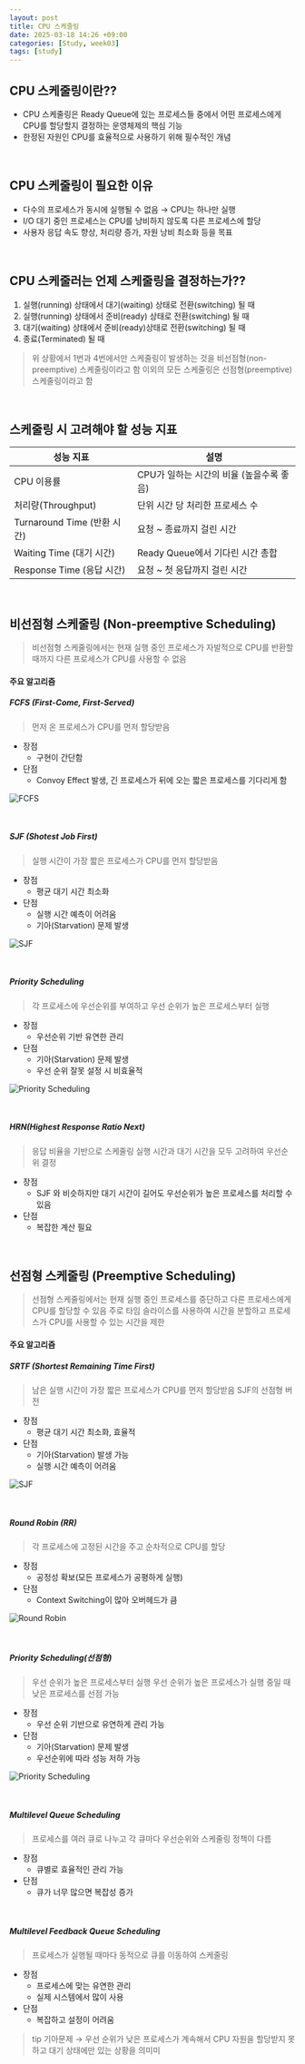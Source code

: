 ```yaml
---
layout: post
title: CPU 스케줄링
date: 2025-03-18 14:26 +09:00
categories: [Study, week03]
tags: [study]     
---
```


## CPU 스케줄링이란??

- CPU 스케줄링은 Ready Queue에 있는 프로세스들 중에서 어떤 프로세스에게 CPU를 할당할지 결정하는 운영체제의 핵심 기능
- 한정된 자원인 CPU를 효율적으로 사용하기 위해 필수적인 개념

<br>

## CPU 스케줄링이 필요한 이유

- 다수의 프로세스가 동시에 실행될 수 없음 → CPU는 하나만 실행
- I/O 대기 중인 프로세스는 CPU를 낭비하지 않도록 다른 프로세스에 할당
- 사용자 응답 속도 향상, 처리량 증가, 자원 낭비 최소화 등을 목표

<br>

## CPU 스케줄러는 언제 스케줄링을 결정하는가??

1. 실행(running) 상태에서 대기(waiting) 상태로 전환(switching) 될 때
2. 실행(running) 상태에서 준비(ready) 상태로 전환(switching) 될 때
3. 대기(waiting) 상태에서 준비(ready)상태로 전환(switching) 될 때
4. 종료(Terminated) 될 때

> 위 상황에서 1번과 4번에서만 스케줄링이 발생하는 것을 비선점형(non-preemptive) 스케줄링이라고 함
> 이외의 모든 스케줄링은 선점형(preemptive) 스케줄링이라고 함

<br>

## 스케줄링 시 고려해야 할 성능 지표

| 성능 지표 | 설명 |
|-|-|
| CPU 이용률 | CPU가 일하는 시간의 비율 (높을수록 좋음) |
| 처리량(Throughput) | 단위 시간 당 처리한 프로세스 수 |
| Turnaround Time (반환 시간) | 요청 ~ 종료까지 걸린 시간 |
| Waiting Time (대기 시간) | Ready Queue에서 기다린 시간 총합 |
| Response Time (응답 시간) | 요청 ~ 첫 응답까지 걸린 시간 |

<br>

## 비선점형 스케줄링 (Non-preemptive Scheduling)

> 비선점형 스케줄링에서는 현재 실행 중인 프로세스가 자발적으로 CPU를 반환할 때까지 다른 프로세스가 CPU를 사용할 수 없음

#### 주요 알고리즘

##### FCFS (First-Come, First-Served)

> 먼저 온 프로세스가 CPU를 먼저 할당받음

- 장점 
  - 구현이 간단함
- 단점 
  - Convoy Effect 발생, 긴 프로세스가 뒤에 오는 짧은 프로세스를 기다리게 함

![FCFS](/assets/img/study/Week03_08.png)

<br>

##### SJF (Shotest Job First)

> 실행 시간이 가장 짧은 프로세스가 CPU를 먼저 할당받음

- 장점
  - 평균 대기 시간 최소화
- 단점
  - 실행 시간 예측이 어려움
  - 기아(Starvation) 문제 발생

![SJF](/assets/img/study/Week03_09.png)

<br>

##### Priority Scheduling

> 각 프로세스에 우선순위를 부여하고 우선 순위가 높은 프로세스부터 실행

- 장점
  - 우선순위 기반 유연한 관리
- 단점
  - 기아(Starvation) 문제 발생
  - 우선 순위 잘못 설정 시 비효율적

![Priority Scheduling](/assets/img/study/Week03_10.png)

<br>

##### HRN(Highest Response Ratio Next)

> 응답 비율을 기반으로 스케줄링
> 실행 시간과 대기 시간을 모두 고려하여 우선순위 결정

- 장점
  - SJF 와 비슷하지만 대기 시간이 길어도 우선순위가 높은 프로세스를 처리할 수 있음
- 단점
  - 복잡한 계산 필요

<br>

## 선점형 스케줄링 (Preemptive Scheduling)

> 선점형 스케줄링에서는 현재 실행 중인 프로세스를 중단하고 다른 프로세스에게 CPU를 할당할 수 있음
> 주로 타임 슬라이스를 사용하여 시간을 분할하고 프로세스가 CPU를 사용할 수 있는 시간을 제한

#### 주요 알고리즘

##### SRTF (Shortest Remaining Time First)

> 남은 실행 시간이 가장 짧은 프로세스가 CPU를 먼저 할당받음
> SJF의 선점형 버전

- 장점
  - 평균 대기 시간 최소화, 효율적
- 단점
  - 기아(Starvation) 발생 가능
  - 실행 시간 예측이 어려움

![SJF](/assets/img/study/Week03_09.png)

<br>

##### Round Robin (RR)

> 각 프로세스에 고정된 시간을 주고 순차적으로 CPU를 할당

- 장점
  - 공정성 확보(모든 프로세스가 공평하게 실행)
- 단점
  - Context Switching이 많아 오버헤드가 큼

![Round Robin](/assets/img/study/week03_11.png)

<br>

##### Priority Scheduling(선점형)

> 우선 순위가 높은 프로세스부터 실행
> 우선 순위가 높은 프로세스가 실행 중일 때 낮은 프로세스를 선점 가능

- 장점
  - 우선 순위 기반으로 유연하게 관리 가능
- 단점
  - 기아(Starvation) 문제 발생
  - 우선순위에 따라 성능 저하 가능

![Priority Scheduling](/assets/img/study/Week03_10.png)

<br>

##### Multilevel Queue Scheduling

> 프로세스를 여러 큐로 나누고 각 큐마다 우선순위와 스케줄링 정책이 다름

- 장점
  - 큐별로 효율적인 관리 가능
- 단점
  - 큐가 너무 많으면 복잡성 증가

<br>

##### Multilevel Feedback Queue Scheduling

> 프로세스가 실행될 때마다 동적으로 큐를 이동하여 스케줄링

- 장점
  - 프로세스에 맞는 유연한 관리
  - 실제 시스템에서 많이 사용
- 단점
  - 복잡하고 설정이 어려움

> tip
> 기아문제 → 우선 순위가 낮은 프로세스가 계속해서 CPU 자원을 할당받지 못하고 대기 상태에만 있는 상황을 의미미